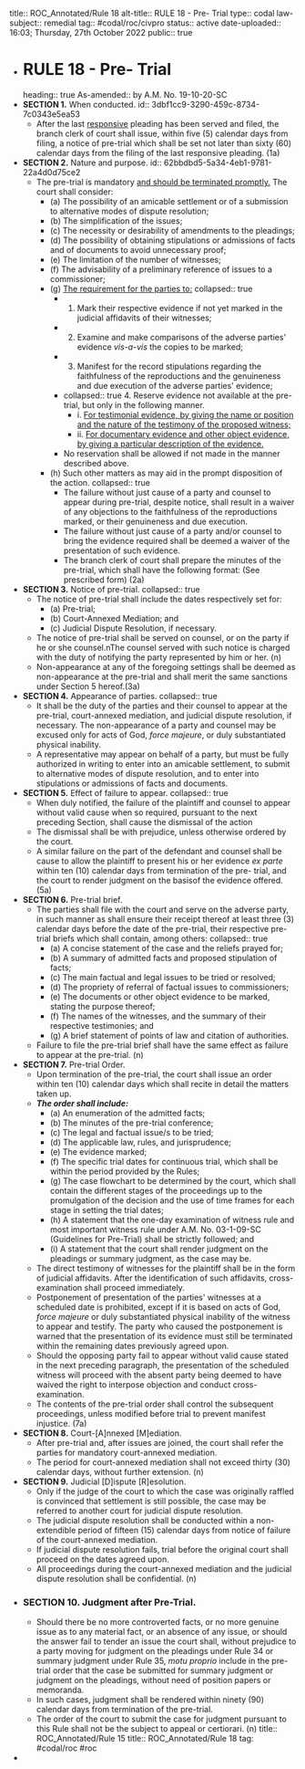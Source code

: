 title:: ROC_Annotated/Rule 18
alt-title:: RULE 18 - Pre- Trial
type:: codal
law-subject:: remedial
tag:: #codal/roc/civpro
status:: active
date-uploaded:: 16:03; Thursday, 27th October 2022
public:: true

- # RULE 18 - Pre- Trial
  heading:: true
  As-amended:: by A.M. No. 19-10-20-SC
- **SECTION 1.** When conducted.
  id:: 3dbf1cc9-3290-459c-8734-7c0343e5ea53
	- After the last <u>responsive</u> pleading has been served and filed, the branch clerk of court shall issue, within five (5) calendar days from filing, a notice of pre-trial which shall be set not later than sixty (60) calendar days from the filing of the last responsive pleading. (1a)
- **SECTION 2.** Nature and purpose.
  id:: 62bbdbd5-5a34-4eb1-9781-22a4d0d75ce2
	- The pre-trial is mandatory <u>and should be terminated promptly.</u> The court shall consider:
		- (a) The possibility of an amicable settlement or of a submission to alternative modes of dispute resolution;
		- (b) The simplification of the issues;
		- (c) The necessity or desirability of amendments to the pleadings;
		- (d) The possibility of obtaining stipulations or admissions of facts and of documents to avoid unnecessary proof;
		- (e) The limitation of the number of witnesses;
		- (f) The advisability of a preliminary reference of issues to a commissioner;
		- (g) <u>The requirement for the parties to:</u>
		  collapsed:: true
			- 1. Mark their respective evidence if not yet marked in the judicial affidavits of their witnesses;
			- 2. Examine and make comparisons of the adverse parties' evidence *vis-a-vis* the copies to be marked;
			- 3. Manifest for the record stipulations regarding the faithfulness of the reproductions and the genuineness and due execution of the adverse parties' evidence;
			- collapsed:: true
			  4. Reserve evidence not available at the pre-trial, but only in the following manner.
				- i. <u>For testimonial evidence, by giving the name or position and the nature of the testimony of the proposed witness;</u>
				- ii. <u>For documentary evidence and other object evidence, by giving a particular description of the evidence.</u>
			- No reservation shall be allowed if not made in the manner described above.
		- (h) Such other matters as may aid in the prompt disposition of the action.
		  collapsed:: true
			- The failure without just cause of a party and counsel to appear during pre-trial, despite notice, shall result in a waiver of any objections to the faithfulness of the reproductions marked, or their genuineness and due execution.
			- The failure without just cause of a party and/or counsel to bring the evidence required shall be deemed a waiver of the presentation of such evidence.
			- The branch clerk of court shall prepare the minutes of the pre-trial, which shall have the following format: (See prescribed form) (2a)
- **SECTION 3.** Notice of pre-trial.
  collapsed:: true
	- The notice of pre-trial shall include the dates respectively set for:
		- (a) Pre-trial;
		- (b) Court-Annexed Mediation; and
		- (c) Judicial Dispute Resolution, if necessary.
	- The notice of pre-trial shall be served on counsel, or on the party if he or she counsel.nThe counsel served with such notice is charged with the duty of notifying the party represented by him or her. (n)
	- Non-appearance at any of the foregoing settings shall be deemed as non-appearance at the pre-trial and shall merit the same sanctions under Section 5 hereof.(3a)
- **SECTION 4.** Appearance of parties.
  collapsed:: true
	- It shall be the duty of the parties and their counsel to appear at the pre-trial, court-annexed mediation, and judicial dispute resolution, if necessary. The non-appearance of a party and counsel may be excused only for acts of God, _force majeure_, or duly substantiated physical inability.
	- A representative may appear on behalf of a party, but must be fully authorized in writing to enter into an amicable settlement, to submit to alternative modes of dispute resolution, and to enter into stipulations or admissions of facts and documents.
- **SECTION 5.** Effect of failure to appear.
  collapsed:: true
	- When duly notified, the failure of the plaintiff and counsel to appear without valid cause when so required, pursuant to the next preceding Section, shall cause the dismissal of the action
	- The dismissal shall be with prejudice, unless otherwise ordered by the court.
	- A similar failure on the part of the defendant and counsel shall be cause to allow the plaintiff to present his or her evidence _ex parte_ within ten (10) calendar days from termination of the pre- trial, and the court to render judgment on the basisof the evidence offered. (5a)
- **SECTION 6.** Pre-trial brief.
	- The parties shall file with the court and serve on the adverse party, in such manner as shall ensure their receipt thereof at least three (3) calendar days before the date of the pre-trial, their respective pre-trial briefs which shall contain, among others:
	  collapsed:: true
		- (a) A concise statement of the case and the reliefs prayed for;
		- (b) A summary of admitted facts and proposed stipulation of facts;
		- (c) The main factual and legal issues to be tried or resolved;
		- (d) The propriety of referral of factual issues to commissioners;
		- (e) The documents or other object evidence to be marked, stating the purpose thereof;
		- (f) The names of the witnesses, and the summary of their respective testimonies; and
		- (g) A brief statement of points of law and citation of authorities.
	- Failure to file the pre-trial brief shall have the same effect as failure to appear at the pre-trial. (n)
- **SECTION 7.** Pre-trial Order.
	- Upon termination of the pre-trial, the court shall issue an order within ten (10) calendar days which shall recite in detail the matters taken up.
	- **_The order shall include:_**
		- (a) An enumeration of the admitted facts;
		- (b) The minutes of the pre-trial conference;
		- (c) The legal and factual issue/s to be tried;
		- (d) The applicable law, rules, and jurisprudence;
		- (e) The evidence marked;
		- (f) The specific trial dates for continuous trial, which shall be within the period provided by the Rules;
		- (g) The case flowchart to be determined by the court, which shall contain the different stages of the proceedings up to the promulgation of the decision and the use of time frames for each stage in setting the trial dates;
		- (h) A statement that the one-day examination of witness rule and most important witness rule under A.M. No. 03-1-09-SC (Guidelines for Pre-Trial) shall be strictly followed; and
		- (i) A statement that the court shall render judgment on the pleadings or summary judgment, as the case may be.
	- The direct testimony of witnesses for the plaintiff shall be in the form of judicial affidavits. After the identification of such affidavits, cross- examination shall proceed immediately.
	- Postponement of presentation of the parties' witnesses at a scheduled date is prohibited, except if it is based on acts of God, _force majeure_ or duly substantiated physical inability of the witness to appear and testify. The party who caused the postponement is warned that the presentation of its evidence must still be terminated within the remaining dates previously agreed upon.
	- Should the opposing party fail to appear without valid cause stated in the next preceding paragraph, the presentation of the scheduled witness will proceed with the absent party being deemed to have waived the right to interpose objection and conduct cross-examination.
	- The contents of the pre-trial order shall control the subsequent proceedings, unless modified before trial to prevent manifest injustice. (7a)
- **SECTION 8.** Court-[A]nnexed [M]ediation.
	- After pre-trial and, after issues are joined, the court shall refer the parties for mandatory court-annexed mediation.
	- The period for court-annexed mediation shall not exceed thirty (30) calendar days, without further extension. (n)
- **SECTION 9.** Judicial [D]ispute [R]esolution.
	- Only if the judge of the court to which the case was originally raffled is convinced that settlement is still possible, the case may be referred to another court for judicial dispute resolution.
	- The judicial dispute resolution shall be conducted within a non-extendible period of fifteen (15) calendar days from notice of failure of the court-annexed mediation.
	- If judicial dispute resolution fails, trial before the original court shall proceed on the dates agreed upon.
	- All proceedings during the court-annexed mediation and the judicial dispute resolution shall be confidential. (n)
- ### SECTION 10. Judgment after Pre-Trial.
	- Should there be no more controverted facts, or no more genuine issue as to any material fact, or an absence of any issue, or should the answer fail to tender an issue the court shall, without prejudice to a party moving for judgment on the pleadings under Rule 34 or summary judgment under Rule 35, *motu proprio* include in the pre-trial order that the case be submitted for summary judgment or judgment on the pleadings, without need of position papers or memoranda.
	- In such cases, judgment shall be rendered within ninety (90) calendar days from termination of the pre-trial.
	- The order of the court to submit the case for judgment pursuant to this Rule shall not be the subject to appeal or certiorari. (n)
	  title:: ROC_Annotated/Rule 15
	  title:: ROC_Annotated/Rule 18
	  tag: #codal/roc #roc
-